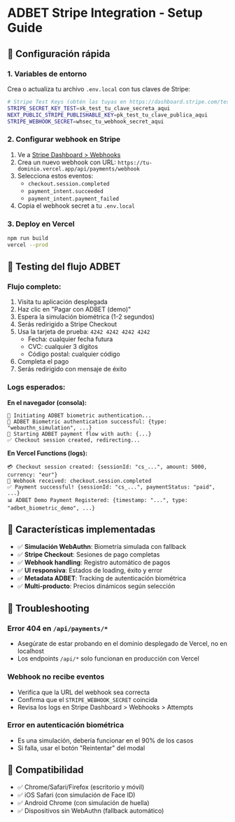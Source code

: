 # ADBET Stripe Integration - Setup Guide

## 🚀 Configuración rápida

### 1. Variables de entorno

Crea o actualiza tu archivo `.env.local` con tus claves de Stripe:

```bash
# Stripe Test Keys (obtén las tuyas en https://dashboard.stripe.com/test/apikeys)
STRIPE_SECRET_KEY_TEST=sk_test_tu_clave_secreta_aqui
NEXT_PUBLIC_STRIPE_PUBLISHABLE_KEY=pk_test_tu_clave_publica_aqui
STRIPE_WEBHOOK_SECRET=whsec_tu_webhook_secret_aqui
```

### 2. Configurar webhook en Stripe

1. Ve a [Stripe Dashboard > Webhooks](https://dashboard.stripe.com/test/webhooks)
2. Crea un nuevo webhook con URL: `https://tu-dominio.vercel.app/api/payments/webhook`
3. Selecciona estos eventos:
   - `checkout.session.completed`
   - `payment_intent.succeeded`
   - `payment_intent.payment_failed`
4. Copia el webhook secret a tu `.env.local`

### 3. Deploy en Vercel

```bash
npm run build
vercel --prod
```

## 🧪 Testing del flujo ADBET

### Flujo completo:
1. Visita tu aplicación desplegada
2. Haz clic en "Pagar con ADBET (demo)"
3. Espera la simulación biométrica (1-2 segundos)
4. Serás redirigido a Stripe Checkout
5. Usa la tarjeta de prueba: `4242 4242 4242 4242`
   - Fecha: cualquier fecha futura
   - CVC: cualquier 3 dígitos
   - Código postal: cualquier código
6. Completa el pago
7. Serás redirigido con mensaje de éxito

### Logs esperados:

**En el navegador (consola):**
```
🔐 Initiating ADBET biometric authentication...
🎉 ADBET Biometric authentication successful: {type: "webauthn_simulation", ...}
🚀 Starting ADBET payment flow with auth: {...}
✅ Checkout session created, redirecting...
```

**En Vercel Functions (logs):**
```
💳 Checkout session created: {sessionId: "cs_...", amount: 5000, currency: "eur"}
🎣 Webhook received: checkout.session.completed
✅ Payment successful! {sessionId: "cs_...", paymentStatus: "paid", ...}
📊 ADBET Demo Payment Registered: {timestamp: "...", type: "adbet_biometric_demo", ...}
```

## 🎯 Características implementadas

- ✅ **Simulación WebAuthn**: Biometría simulada con fallback
- ✅ **Stripe Checkout**: Sesiones de pago completas
- ✅ **Webhook handling**: Registro automático de pagos
- ✅ **UI responsiva**: Estados de loading, éxito y error
- ✅ **Metadata ADBET**: Tracking de autenticación biométrica
- ✅ **Multi-producto**: Precios dinámicos según selección

## 🔧 Troubleshooting

### Error 404 en `/api/payments/*`
- Asegúrate de estar probando en el dominio desplegado de Vercel, no en localhost
- Los endpoints `/api/*` solo funcionan en producción con Vercel

### Webhook no recibe eventos
- Verifica que la URL del webhook sea correcta
- Confirma que el `STRIPE_WEBHOOK_SECRET` coincida
- Revisa los logs en Stripe Dashboard > Webhooks > Attempts

### Error en autenticación biométrica
- Es una simulación, debería funcionar en el 90% de los casos
- Si falla, usar el botón "Reintentar" del modal

## 📱 Compatibilidad

- ✅ Chrome/Safari/Firefox (escritorio y móvil)
- ✅ iOS Safari (con simulación de Face ID)
- ✅ Android Chrome (con simulación de huella)
- ✅ Dispositivos sin WebAuthn (fallback automático)